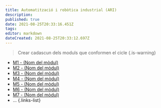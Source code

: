 ```yaml
---
title: Automatització i robòtica industrial (ARI)
description: 
published: true
date: 2021-08-25T20:33:16.451Z
tags: 
editor: markdown
dateCreated: 2021-08-25T20:33:12.697Z
---
```


> Crear cadascun dels moduls que conformen el cicle
{.is-warning}

- [M1 - (Nom del mòdul)](m1)
- [M2 - (Nom del mòdul)](m2)
- [M3 - (Nom del mòdul)](m3)
- [M4 - (Nom del mòdul)](m4)
- [M5 - (Nom del mòdul)](m5)
- [M6 - (Nom del mòdul)](m6)
- [M7 - (Nom del mòdul)](m7)
- ...
 {.links-list}
 